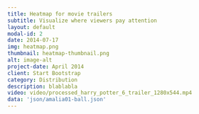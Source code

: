 ```yaml
---
title: Heatmap for movie trailers
subtitle: Visualize where viewers pay attention
layout: default
modal-id: 2
date: 2014-07-17
img: heatmap.png
thumbnail: heatmap-thumbnail.png
alt: image-alt
project-date: April 2014
client: Start Bootstrap
category: Distribution
description: blablabla
video: video/processed_harry_potter_6_trailer_1280x544.mp4
data: 'json/amalia01-ball.json'
---
```

